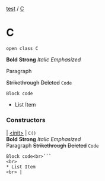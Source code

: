 [test](../index.md) / [C](./index.md)

# C

`open class C`

**Bold** **Strong** *Italic* *Emphasized*

Paragraph

 ~~Strikethrough~~ ~~Deleted~~ `Code`

```
Block code
```

 * List Item

### Constructors

| [&lt;init&gt;](-init-.md) | `C()`<br>**Bold** **Strong** *Italic* *Emphasized* <br>Paragraph ~~Strikethrough~~ ~~Deleted~~ `Code`

```
Block code<br>```
<br>
* List Item
<br> |

